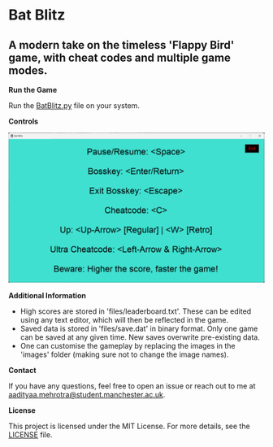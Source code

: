 # Bat Blitz
## A modern take on the timeless 'Flappy Bird' game, with cheat codes and multiple game modes.

**Run the Game**

Run the [BatBlitz.py](https://github.com/aadityaamehrotra17/BatBlitz/blob/main/BatBlitz.py) file on your system.

**Controls**

![Controls Screenshot](images/controls.png)

**Additional Information**

- High scores are stored in 'files/leaderboard.txt'. These can be edited using any text editor, which will then be reflected in the game.
- Saved data is stored in 'files/save.dat' in binary format. Only one game can be saved at any given time. New saves overwrite pre-existing data.
- One can customise the gameplay by replacing the images in the 'images' folder (making sure not to change the image names).

**Contact**

If you have any questions, feel free to open an issue or reach out to me at aadityaa.mehrotra@student.manchester.ac.uk.

**License**

This project is licensed under the MIT License. For more details, see the [LICENSE](https://github.com/aadityaamehrotra17/BatBlitz/blob/main/LICENSE) file.

